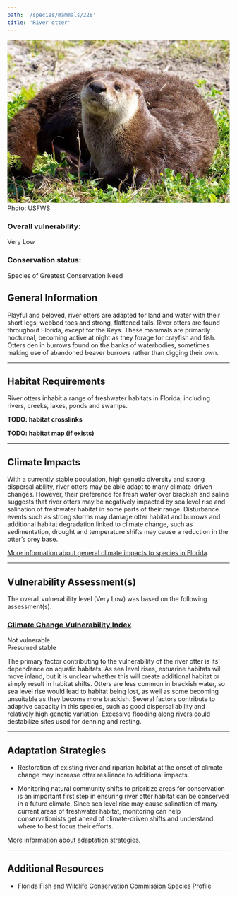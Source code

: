 ```yaml
---
path: '/species/mammals/228'
title: 'River otter'
---
```


<content-header icon="small_mammals" title="River otter" subtitle="Lontra canadensis"></content-header>

<div id="TopSection">

<div class="header-photo"><img src="228.jpg" alt="Photo for River otter"/>
<figcaption>Photo: USFWS</figcaption></div>

<div>

### Overall vulnerability:

<div class="vulnerability vulnerability-low">Very Low</div>

### Conservation status:

Species of Greatest Conservation Need

</div>
</div>

## General Information

Playful and beloved, river otters are adapted for land and water with their short legs, webbed toes and strong, flattened tails.  River otters are found throughout Florida, except for the Keys.  These mammals are primarily nocturnal, becoming active at night as they forage for crayfish and fish.  Otters den in burrows found on the banks of waterbodies, sometimes making use of abandoned beaver burrows rather than digging their own.

<hr />

## Habitat Requirements



River otters inhabit a range of freshwater habitats in Florida, including rivers, creeks, lakes, ponds and swamps.

**TODO: habitat crosslinks**

**TODO: habitat map (if exists)**

<hr />

## Climate Impacts

With a currently stable population, high genetic diversity and strong dispersal ability, river otters may be able adapt to many climate-driven changes. However, their preference for fresh water over brackish and saline suggests that river otters may be negatively impacted by sea level rise and salination of freshwater habitat in some parts of their range.  Disturbance events such as strong storms may damage otter habitat and burrows and additional habitat degradation linked to climate change, such as sedimentation, drought and temperature shifts may cause a reduction in the otter’s prey base.

[More information about general climate impacts to species in Florida](/impacts/species).



<hr />

## Vulnerability Assessment(s)

The overall vulnerability level (Very Low) was based on the following assessment(s).
#### 
<div class="vulnerability-header">
<h3><a href="/impacts/vulnerability/ccvi">Climate Change Vulnerability Index</a></h3>
<div class="vulnerability vulnerability-not">Not vulnerable <br/> Presumed stable</div>
</div> 

The primary factor contributing to the vulnerability of the river otter is its' dependence on aquatic habitats.  As sea level rises, estuarine habitats will move inland, but it is unclear whether this will create additional habitat or simply result in habitat shifts. Otters are less common in brackish water, so sea level rise would lead to habitat being lost, as well as some becoming unsuitable as they become more brackish.   Several factors contribute to adaptive capacity in this species, such as good dispersal ability and relatively high genetic variation.  Excessive flooding along rivers could destabilize sites used for denning and resting.


<hr />

## Adaptation Strategies

- Restoration of existing river and riparian habitat at the onset of climate change may increase otter resilience to additional impacts.

- Monitoring natural community shifts to prioritize areas for conservation is an important first step in ensuring river otter habitat can be conserved in a future climate.  Since sea level rise may cause salination of many current areas of freshwater habitat, monitoring can help conservationists get ahead of climate-driven shifts and understand where to best focus their efforts.

[More information about adaptation strategies](/strategies).

<hr />


## Additional Resources

- [Florida Fish and Wildlife Conservation Commission Species Profile](https://myfwc.com/wildlifehabitats/profiles/mammals/aquatic/river-otter/)
